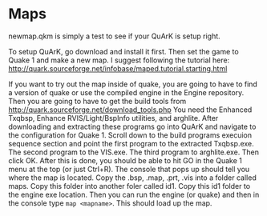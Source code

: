 # Maps
newmap.qkm is simply a test to see if your QuArK is setup right.

To setup QuArK, go download and install it first.
Then set the game to Quake 1 and make a new map. I suggest following the tutorial here: http://quark.sourceforge.net/infobase/maped.tutorial.starting.html

If you want to try out the map inside of quake, you are going to have to find a version of quake or use the compiled engine in the Engine repository. Then you are going to have to get the build tools from http://quark.sourceforge.net/download_tools.php You need the Enhanced Txqbsp, Enhance RVIS/Light/BspInfo utilities, and arghlite. After downloading and extracting these programs go into QuArK and navigate to the configuration for Quake 1. Scroll down to the build programs execuion sequence section and point the first program to the extracted Txqbsp.exe. The second program to the VIS.exe. The third program to arghlite.exe. Then click OK. After this is done, you should be able to hit GO in the Quake 1 menu at the top (or just Ctrl+R). The console that pops up should tell you where the map is located. Copy the .bsp, .map, .prt, .vis into a folder called maps. Copy this folder into another foler called id1. Copy this id1 folder to the engine exe location. Then you can run the engine (or quake) and then in the console type `map <mapname>`. This should load up the map.
